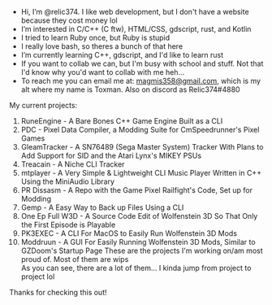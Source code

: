 - Hi, I’m @relic374. I like web development, but I don't have a website because they cost money lol
- I’m interested in C/C++ (C ftw), HTML/CSS, gdscript, rust, and Kotlin
- I tried to learn Ruby once, but Ruby is stupid
- I really love bash, so theres a bunch of that here
- I’m currently learning C++, gdscript, and I'd like to learn rust
- If you want to collab we can, but I'm busy with school and stuff. Not that I'd know why you'd want to collab with me heh...
- To reach me you can email me at: magmis358@gmail.com, which is my alt where my name is Toxman. Also on discord as Relic374#4880

My current projects:<br>
1.  RuneEngine      - A Bare Bones C++ Game Engine Built as a CLI
2.  PDC             - Pixel Data Compiler, a Modding Suite for CmSpeedrunner's Pixel Games
3.  GleamTracker    - A SN76489 (Sega Master System) Tracker With Plans to Add Support for SID and the Atari Lynx's MIKEY PSUs
4.  Treacain        - A Niche CLI Tracker
5.  mtplayer        - A Very Simple & Lightweight CLI Music Player Written in C++ Using the MiniAudio Library
6.  PR Dissasm      - A Repo with the Game Pixel Railfight's Code, Set up for Modding
7.  Gemp            - A Easy Way to Back up Files Using a CLI
8.  One Ep Full W3D - A Source Code Edit of Wolfenstein 3D So That Only the First Episode is Playable
9.  PK3EXEC         - A CLI For MacOS to Easily Run Wolfenstein 3D Mods
10. Moddruun        - A GUI For Easily Running Wolfenstein 3D Mods, Similar to GZDoom's Startup Page
These are the projects I'm working on/am most proud of. Most of them are wips<br>
As you can see, there are a lot of them... I kinda jump from project to project lol<br>

Thanks for checking this out!
